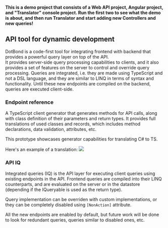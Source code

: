 ﻿
**This is a demo project that consists of a Web API project, Angular project, and "Translator" console project.
Run the first two to see what the demo is about, and then run Translator and start adding new Controllers and new queries!**

## API tool for dynamic development

DotBond is a code-first tool for integrating frontend with backend that provides a powerful query layer on top of the API.<br/>
It provides server-side query processing capabilities to clients, and it also provides a set of features on the server to control and override query processing.
Queries are integrated, i.e. they are made using TypeScript and not a DSL language, and they are similar to LINQ in terms of syntax and functionality.
Until these new endpoints are compiled on the backend, queries are executed client-side.

### Endpoint reference

A TypeScript client generator that generates methods for API calls, along with class definition of their parameters and return types.
It provides full translations of used classes and records, which includes method declarations, data validation, attributes, etc.

This prototype showcases generator capabilities for translating C# to TS.

Here's an example of a translation:
<img src="https://i.imgur.com/TxE8KZ5.png" />

### API IQ

Integrated queries (IQ) is the API layer for executing client queries using existing endpoints in the API.
Frontend queries are compiled into their LINQ counterparts, and are evaluated on the server
or in the datastore (depending if the IQueryable is used as the return type).

Query implementation can be overriden with custom implementations, or they can be completely disabled using `[NonAction]` attribute.

All the new endpoints are enabled by default, but future work will be done to look for redundant queries, queries similar to disabled ones, etc.
